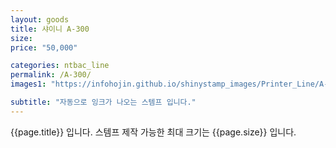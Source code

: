 ```yaml
---
layout: goods
title: 샤이니 A-300
size: 
price: "50,000"

categories: ntbac_line
permalink: /A-300/
images1: "https://infohojin.github.io/shinystamp_images/Printer_Line/A-300/A-300_1.jpg"

subtitle: "자동으로 잉크가 나오는 스템프 입니다."
---
```


{{page.title}} 입니다. 스템프 제작 가능한 최대 크기는 {{page.size}} 입니다.